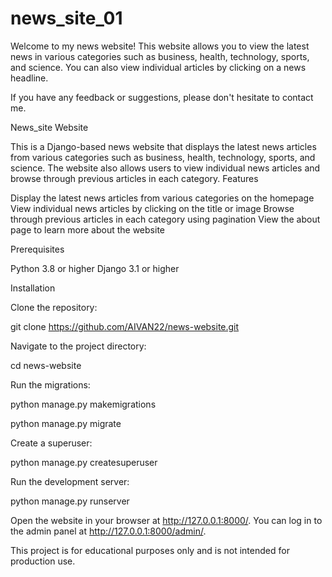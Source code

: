 # news_site_01


Welcome to my news website! This website allows you to view the latest news in various categories such as business, health, technology, sports, and science. You can also view individual articles by clicking on a news headline.

If you have any feedback or suggestions, please don't hesitate to contact me.

News_site Website

This is a Django-based news website that displays the latest news articles from various categories such as business, health, technology, sports, and science. The website also allows users to view individual news articles and browse through previous articles in each category. Features

Display the latest news articles from various categories on the homepage
View individual news articles by clicking on the title or image
Browse through previous articles in each category using pagination
View the about page to learn more about the website

Prerequisites

Python 3.8 or higher
Django 3.1 or higher

Installation

Clone the repository:

git clone https://github.com/AIVAN22/news-website.git

Navigate to the project directory:

cd news-website

Run the migrations:

python manage.py makemigrations

python manage.py migrate

Create a superuser:

python manage.py createsuperuser

Run the development server:

python manage.py runserver

Open the website in your browser at http://127.0.0.1:8000/.
You can log in to the admin panel at http://127.0.0.1:8000/admin/.

This project is for educational purposes only and is not intended for production use.
